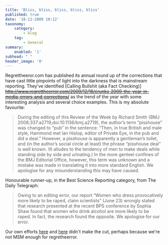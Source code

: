 ```yaml
---
title: 'Bliss, bliss, bliss, bliss, bliss'
published: true
date: '18-12-2009 10:12'
taxonomy:
    category:
        - blog
    tag:
        - General
summary:
    enabled: '1'
subhead: " "
header_image: '0'
---
```


Regrettheeror.com has published its annual round up of the corrections that have cast little pinpoints of light into the darkness that is mainstream reporting. They’ve identified [Calling Bullshit (aka Fact Checking)] ~~http://www.regrettheerror.com/2009/12/16/crunks-2009-the-year-in-media-errors-and-corrections/~~ as the trend of the year with some interesting analysis and several choice examples. This is my absolute favourite:

> During the editing of this Review of the Week by Richard Smith (BMJ 2008;337:a2719,doi:10.1136/bmj.a2719), the author’s term “pisshouse” was changed to “pub” in the sentence: “Then, in true British and male style, Hammond met Ian Hislop, editor of Private Eye, in the pub and did a deal.” However, a pisshouse is apparently a gentleman’s toilet, and (in the author’s social circle at least) the phrase “pisshouse deal” is well known. (It alludes to the tendency of men to make deals while standing side by side and urinating.) In the more genteel confines of the BMJ Editorial Office, however, this term was unknown and a mistake was made in translating it into more standard English. We apologise for any misunderstanding this may have caused.

Honourable runner-up, in the Best Science Reporting category, from The Daily Telegraph:

> Owing to an editing error, our report “Women who dress provocatively more likely to be raped, claim scientists” (June 23) wrongly stated that research presented at the recent BPS conference by Sophia Shaw found that women who drink alcohol are more likely to be raped. In fact, the research found the opposite. We apologise for our error.

Our own efforts [here](https://agro.biodiver.se/2009/12/whats-wrong-with-this-picture/) and [here](https://agro.biodiver.se/2009/12/a-rich-new-vein-of-misunderstood-agricultural-biodiversity/) didn't make the cut, perhaps because we're not MSM enough for regretheerror.
